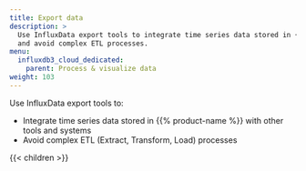 ```yaml
---
title: Export data
description: >
  Use InfluxData export tools to integrate time series data stored in {{% product-name %}}  with other tools and systems
  and avoid complex ETL processes.
menu:
  influxdb3_cloud_dedicated:
    parent: Process & visualize data
weight: 103
---
```

Use InfluxData export tools to:

- Integrate time series data stored in {{% product-name %}} with other tools and systems
- Avoid complex ETL (Extract, Transform, Load) processes

{{< children >}}